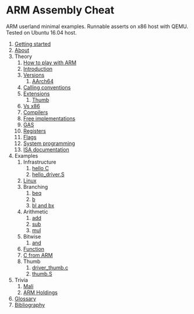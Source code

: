 # ARM Assembly Cheat

ARM userland minimal examples. Runnable asserts on x86 host with QEMU. Tested on Ubuntu 16.04 host.

1.  [Getting started](getting-started.md)
1.  [About](about.md)
1.  Theory
    1.  [How to play with ARM](how-to-play-with-arm.md)
    1.  [Introduction](introduction.md)
    1.  [Versions](versions.md)
        1.  [AArch64](aarch64.md)
    1.  [Calling conventions](calling-conventions.md)
    1.  [Extensions](extensions.md)
        1. [Thumb](thumb.md)
    1.  [Vs x86](vs-x86.md)
    1.  [Compilers](compilers.md)
    1.  [Free implementations](free-implementations.md)
    1.  [GAS](gas.md)
    1.  [Registers](registers.md)
    1.  [Flags](flags.md)
    1.  [System programming](system-programming.md)
    1.  [ISA documentation](isa-documentation.md)
1.  Examples
    1.  Infrastructure
        1.  [hello C](hello_c.c)
        1.  [hello_driver.S](hello_driver.S)
    1.  [Linux](linux/)
    1.  Branching
        1.  [beq](beq.S)
        1.  [b](b.S)
        1.  [bl and bx](bl.S)
    1.  Arithmetic
        1.  [add](add.S)
        1.  [sub](sub.S)
        1.  [mul](mul.S)
    1.  Bitwise
        1.  [and](and.S)
    1.  [Function](function.S)
    1.  [C from ARM](c_from_arm.c)
    1.  Thumb
        1.  [driver_thumb.c](driver_thumb.c)
        1.  [thumb.S](thumb.S)
1.  Trivia
    1.  [Mali](mali.md)
    1.  [ARM Holdings](holdings.md)
1.  [Glossary](glossary.md)
1.  [Bibliography](bibliography.md)
